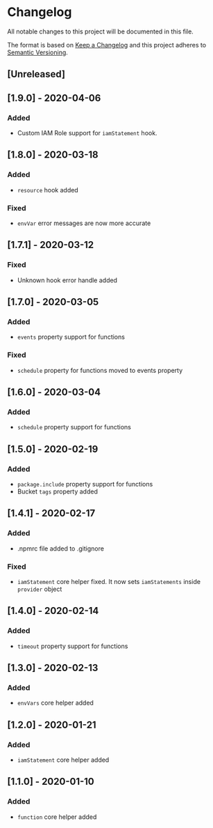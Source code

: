 # Changelog
All notable changes to this project will be documented in this file.

The format is based on [Keep a Changelog](http://keepachangelog.com/en/1.0.0/)
and this project adheres to [Semantic Versioning](http://semver.org/spec/v2.0.0.html).

## [Unreleased]

## [1.9.0] - 2020-04-06
### Added
- Custom IAM Role support for `iamStatement` hook.

## [1.8.0] - 2020-03-18
### Added
- `resource` hook added

### Fixed
- `envVar` error messages are now more accurate

## [1.7.1] - 2020-03-12
### Fixed
- Unknown hook error handle added

## [1.7.0] - 2020-03-05
### Added
- `events` property support for functions

### Fixed
- `schedule` property for functions moved to events property

## [1.6.0] - 2020-03-04
### Added
- `schedule` property support for functions

## [1.5.0] - 2020-02-19
### Added
- `package.include` property support for functions
- Bucket `tags` property added

## [1.4.1] - 2020-02-17
### Added
- .npmrc file added to .gitignore

### Fixed
- `iamStatement` core helper fixed. It now sets `iamStatements` inside `provider` object

## [1.4.0] - 2020-02-14
### Added
- `timeout` property support for functions

## [1.3.0] - 2020-02-13
### Added
- `envVars` core helper added

## [1.2.0] - 2020-01-21
### Added
- `iamStatement` core helper added

## [1.1.0] - 2020-01-10
### Added
- `function` core helper added
